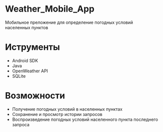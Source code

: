 # Weather_Mobile_App
Мобильное преложение для определение погодных условий населенных пунктов

# Иструменты 
- Android SDK
- Java
- OpenWeather API
- SQLite

# Возможности
- Получение погодных условий в населенных пунктах
- Сохранение и просмотр истории запросов
- Воспроизведение погодных условий населенного пункта последнего запроса 
